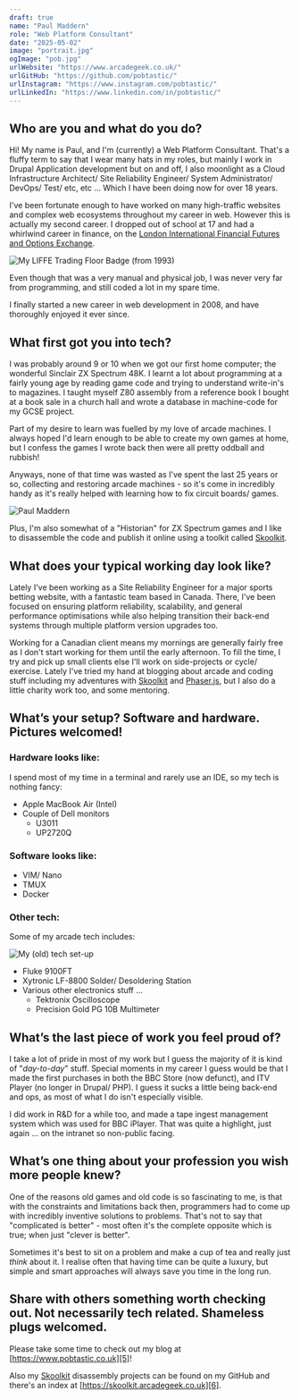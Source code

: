 ```yaml
---
draft: true
name: "Paul Maddern"
role: "Web Platform Consultant"
date: "2025-05-02"
image: "portrait.jpg"
ogImage: "pob.jpg"
urlWebsite: "https://www.arcadegeek.co.uk/"
urlGitHub: "https://github.com/pobtastic/"
urlInstagram: "https://www.instagram.com/pobtastic/"
urlLinkedIn: "https://www.linkedin.com/in/pobtastic/"
---
```


## **Who are you and what do you do?**

Hi! My name is Paul, and I'm (currently) a Web Platform Consultant. That's a
fluffy term to say that I wear many hats in my roles, but mainly I work in
Drupal Application development but on and off, I also moonlight as a Cloud
Infrastructure Architect/ Site Reliability Engineer/ System Administrator/
DevOps/ Test/ etc, etc
... Which I have been doing now for over 18 years.

I've been fortunate enough to have worked on many high-traffic websites and
complex web ecosystems throughout my career in web. However this is actually my
second career.
I dropped out of school at 17 and had a whirlwind career in finance, on the
[London International Financial Futures and Options Exchange][1].

![My LIFFE Trading Floor Badge (from 1993)](pob.jpg)

Even though that was a very manual and physical job, I was never very far from
programming, and still coded a lot in my spare time.

I finally started a new career in web development in 2008, and have thoroughly
enjoyed it ever since.

## **What first got you into tech?**

I was probably around 9 or 10 when we got our first home computer; the
wonderful Sinclair ZX Spectrum 48K. I learnt a lot about programming at a
fairly young age by reading game code and trying to understand write-in's to
magazines. I taught myself Z80 assembly from a reference book I bought at a
book sale in a church hall and wrote a database in machine-code for my GCSE
project.

Part of my desire to learn was fuelled by my love of arcade machines. I always
hoped I'd learn enough to be able to create my own games at home, but I confess
the games I wrote back then were all pretty oddball and rubbish!

Anyways, none of that time was wasted as I've spent the last 25 years or so,
collecting and restoring arcade machines - so it's come in incredibly handy as
it's really helped with learning how to fix circuit boards/ games.

![Paul Maddern](moon-patrol.jpg)

Plus, I'm also somewhat of a "Historian" for ZX Spectrum games and I like to
disassemble the code and publish it online using a toolkit called
[Skoolkit][3].

## What does your typical working day look like?

Lately I've been working as a Site Reliability Engineer for a major sports
betting website, with a fantastic team based in Canada.
There, I've been focused on ensuring platform reliability, scalability, and
general performance optimisations while also helping transition their back-end
systems through multiple platform version upgrades too.

Working for a Canadian client means my mornings are generally fairly free as I
don't start working for them until the early afternoon. To fill the time, I try
and pick up small clients else I'll work on side-projects or cycle/ exercise.
Lately I've tried my hand at blogging about arcade and coding stuff including
my adventures with [Skoolkit][3] and [Phaser.js][4], but I also do a little
charity work too, and some mentoring.

## What’s your setup? Software and hardware. Pictures welcomed!

### Hardware looks like:

I spend most of my time in a terminal and rarely use an IDE, so my tech is nothing fancy:

- Apple MacBook Air (Intel)
- Couple of Dell monitors
  - U3011
  - UP2720Q

### Software looks like:

- VIM/ Nano
- TMUX
- Docker

### Other tech:

Some of my arcade tech includes:

![My (old) tech set-up](desk.jpg)

- Fluke 9100FT
- Xytronic LF-8800 Solder/ Desoldering Station
- Various other electronics stuff ...
  - Tektronix Oscilloscope
  - Precision Gold PG 10B Multimeter

## What’s the last piece of work you feel proud of?

I take a lot of pride in most of my work but I guess the majority of it is
kind of "_day-to-day_" stuff. Special moments in my career I guess would be
that I made the first purchases in both the BBC Store (now defunct), and ITV
Player (no longer in Drupal/ PHP). I guess it sucks a little being back-end and
ops, as most of what I do isn't especially visible.

I did work in R&D for a while too, and made a tape ingest management system
which was used for BBC iPlayer. That was quite a highlight, just again ... on
the intranet so non-public facing.

## What’s one thing about your profession you wish more people knew?

One of the reasons old games and old code is so fascinating to me, is that with
the constraints and limitations back then, programmers had to come up with
incredibly inventive solutions to problems.
That's not to say that "complicated is better" - most often it's the complete
opposite which is true; when just "clever is better".

Sometimes it's best to sit on a problem and make a cup of tea and really just
_think_ about it. I realise often that having time can be quite a luxury, but
simple and smart approaches will always save you time in the long run.

## Share with others something worth checking out. Not necessarily tech related. Shameless plugs welcomed.

Please take some time to check out my blog at [https://www.pobtastic.co.uk][5]!

Also my [Skoolkit][3] disassembly projects can be found on my GitHub and
there's an index at [https://skoolkit.arcadegeek.co.uk][6].

[1]: https://en.wikipedia.org/wiki/London_International_Financial_Futures_and_Options_Exchange "Wikipedia page for the London International Financial Futures and Options Exchange"
[2]: https://en.wikipedia.org/wiki/Zilog_Z80 "Wikipedia link to information about the Zilog Z80 CPU (used in the ZX Spectrum home computer)"
[3]: https://skoolkit.ca/ "The official site for Skoolkit, which is a collection of utilities that can be used to disassemble ZX Spectrum games"
[4]: https://phaser.io/ "Phaser is a 2D game framework used for making HTML5 games for desktop and mobile"
[5]: https://www.pobtastic.co.uk/ "My arcade and disassembly blog"
[6]: https://skoolkit.arcadegeek.co.uk/ "A collection of disassembly projects"
